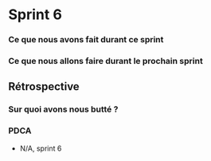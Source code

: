 # Sprint 6

### Ce que nous avons fait durant ce sprint

### Ce que nous allons faire durant le prochain sprint


## Rétrospective


### Sur quoi avons nous butté ?


### PDCA
* N/A, sprint 6